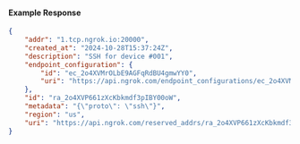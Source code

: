 <!-- Code generated for API Clients. DO NOT EDIT. -->

#### Example Response

```json
{
	"addr": "1.tcp.ngrok.io:20000",
	"created_at": "2024-10-28T15:37:24Z",
	"description": "SSH for device #001",
	"endpoint_configuration": {
		"id": "ec_2o4XVMrOLbE9AGFqRdBU4gmwYY0",
		"uri": "https://api.ngrok.com/endpoint_configurations/ec_2o4XVMrOLbE9AGFqRdBU4gmwYY0"
	},
	"id": "ra_2o4XVP661zXcKbkmdf3pIBY00oW",
	"metadata": "{\"proto\": \"ssh\"}",
	"region": "us",
	"uri": "https://api.ngrok.com/reserved_addrs/ra_2o4XVP661zXcKbkmdf3pIBY00oW"
}
```

